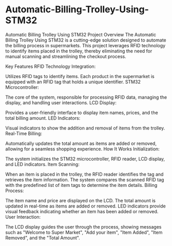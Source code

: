 # Automatic-Billing-Trolley-Using-STM32
Automatic Billing Trolley Using STM32
Project Overview
The Automatic Billing Trolley Using STM32 is a cutting-edge solution designed to automate the billing process in supermarkets. This project leverages RFID technology to identify items placed in the trolley, thereby eliminating the need for manual scanning and streamlining the checkout process.

Key Features
RFID Technology Integration:

Utilizes RFID tags to identify items. Each product in the supermarket is equipped with an RFID tag that holds a unique identifier.
STM32 Microcontroller:

The core of the system, responsible for processing RFID data, managing the display, and handling user interactions.
LCD Display:

Provides a user-friendly interface to display item names, prices, and the total billing amount.
LED Indicators:

Visual indicators to show the addition and removal of items from the trolley.
Real-Time Billing:

Automatically updates the total amount as items are added or removed, allowing for a seamless shopping experience.
How It Works
Initialization:

The system initializes the STM32 microcontroller, RFID reader, LCD display, and LED indicators.
Item Scanning:

When an item is placed in the trolley, the RFID reader identifies the tag and retrieves the item information.
The system compares the scanned RFID tag with the predefined list of item tags to determine the item details.
Billing Process:

The item name and price are displayed on the LCD.
The total amount is updated in real-time as items are added or removed.
LED indicators provide visual feedback indicating whether an item has been added or removed.
User Interaction:

The LCD display guides the user through the process, showing messages such as "Welcome to Super Market", "Add your item", "Item Added", "Item Removed", and the "Total Amount".


